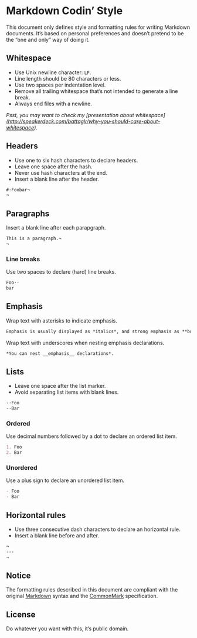# Markdown Codin’ Style

This document only defines style and formatting rules for writing Markdown
documents. It’s based on personal preferences and doesn’t pretend to be the
“one and only” way of doing it.

## Whitespace

+ Use Unix newline character: `LF`.
+ Line length should be 80 characters or less.
+ Use two spaces per indentation level.
+ Remove all trailing whitespace that’s not intended to generate a line break.
+ Always end files with a newline.

_Psst, you may want to check my [presentation about whitespace]
(http://speakerdeck.com/battaglr/why-you-should-care-about-whitespace)_.

## Headers

+ Use one to six hash characters to declare headers.
+ Leave one space after the hash.
+ Never use hash characters at the end.
+ Insert a blank line after the header.

```md
#·Foobar¬
¬
```

## Paragraphs

Insert a blank line after each parapgraph.

```md
This is a paragraph.¬
¬
```

### Line breaks

Use two spaces to declare (hard) line breaks.

```md
Foo··
bar
```

## Emphasis

Wrap text with asterisks to indicate emphasis.

```md
Emphasis is usually displayed as *italics*, and strong emphasis as **bold**.
```

Wrap text with underscores when nesting emphasis declarations.

```md
*You can nest __emphasis__ declarations*.
```

## Lists

- Leave one space after the list marker.
- Avoid separating list items with blank lines.

```md
-·Foo
-·Bar
```

### Ordered

Use decimal numbers followed by a dot to declare an ordered list item.

```md
1. Foo
2. Bar
```

### Unordered

Use a plus sign to declare an unordered list item.

```md
- Foo
- Bar
```

## Horizontal rules

+ Use three consecutive dash characters to declare an horizontal rule.
+ Insert a blank line before and after.

```md
¬
---
¬
```

## Notice

The formatting rules described in this document are compliant with the original
[Markdown](http://daringfireball.net/projects/markdown/syntax) syntax and the
[CommonMark](http://commonmark.org/) specification.

## License

Do whatever you want with this, it’s public domain.
